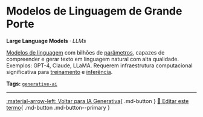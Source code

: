 # Modelos de Linguagem de Grande Porte

**Large Language Models** · *LLMs*

[Modelos de linguagem](../ia-generativa/modelos-de-linguagem.md) com bilhões de [parâmetros](../conceitos-fundamentais/parametro.md), capazes de compreender e gerar texto em linguagem natural com alta qualidade. Exemplos: GPT-4, Claude, LLaMA. Requerem infraestrutura computacional significativa para [treinamento](../conceitos-fundamentais/treinamento.md) e [inferência](../conceitos-fundamentais/inferencia.md).


**Tags:** [`generative-ai`](../tags.md#generative-ai)

---

[:material-arrow-left: Voltar para IA Generativa](index.md){ .md-button }
[📝 Editar este termo](https://github.com/seu-usuario/glossario-ia/edit/main/glossario.yaml){ .md-button .md-button--primary }
